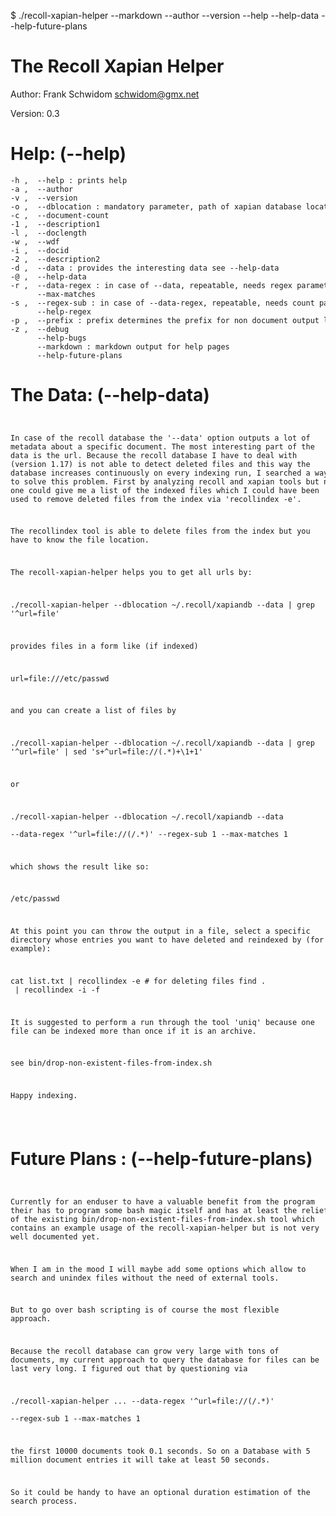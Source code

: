 $ ./recoll-xapian-helper --markdown --author --version --help --help-data --help-future-plans

# The Recoll Xapian Helper

Author: Frank Schwidom <schwidom@gmx.net>

Version: 0.3

# Help: (--help)
<div><code><pre>
-h ,  --help : prints help
-a ,  --author
-v ,  --version
-o ,  --dblocation : mandatory parameter, path of xapian database location (directory) 
-c ,  --document-count
-1 ,  --description1
-l ,  --doclength
-w ,  --wdf
-i ,  --docid
-2 ,  --description2
-d ,  --data : provides the interesting data see --help-data
-@ ,  --help-data
-r ,  --data-regex : in case of --data, repeatable, needs regex parameter, filters data output, see --help-regex
      --max-matches
-s ,  --regex-sub : in case of --data-regex, repeatable, needs count parameter, chooses the sub expression, see --help-regex
      --help-regex
-p ,  --prefix : prefix determines the prefix for non document output lines, default ""
-z ,  --debug
      --help-bugs
      --markdown : markdown output for help pages
      --help-future-plans
</pre></code></div>

# The Data: (--help-data)
<div><code><pre>

 In case of the recoll database the '--data' option outputs a lot of 
 metadata about a specific document. The most interesting part of the
 data is the url. Because the recoll database I have to deal with 
 (version 1.17) is not able to detect deleted files and this way 
 the database increases continuously on every indexing run, I searched
 a way to solve this problem. First by analyzing recoll and xapian
 tools but no one could give me a list of the indexed files which 
 I could have been used to remove deleted files from the index
 via 'recollindex -e'.

 The recollindex tool is able to delete files from the index but
 you have to know the file location. 

 The recoll-xapian-helper helps you to get all urls
 by:

  ./recoll-xapian-helper --dblocation ~/.recoll/xapiandb --data |
   grep '^url=file'

 provides files in a form like (if indexed)

  url=file:///etc/passwd

 and you can create a list of files by 

  ./recoll-xapian-helper --dblocation ~/.recoll/xapiandb --data |
   grep '^url=file' | sed 's+^url=file://\(.*\)+\1+1'

 or 
 
  ./recoll-xapian-helper --dblocation ~/.recoll/xapiandb --data \
    --data-regex '^url=file://(/.*)' --regex-sub 1 --max-matches 1


 which shows the result like so:

  /etc/passwd

 At this point you can throw the output in a file, select a specific
 directory whose entries you want to have deleted and reindexed by (for example):

 cat list.txt | recollindex -e # for deleting files
 find . <specific directory> | recollindex -i -f

 It is suggested to perform a run through the tool 'uniq' because one file
 can be indexed more than once if it is an archive.
 
 see bin/drop-non-existent-files-from-index.sh

 Happy indexing.


</pre></code></div>

# Future Plans : (--help-future-plans)
<div><code><pre>

 Currently for an enduser to have a valuable benefit from the program 
 their has to program some bash magic itself and has at least the relief of
 the existing bin/drop-non-existent-files-from-index.sh tool which contains
 an example usage of the recoll-xapian-helper but is not very well 
 documented yet. 

 When I am in the mood I will maybe add some options which allow to 
 search and unindex files without the need of external tools.

 But to go over bash scripting is of course the most flexible approach.


 Because the recoll database can grow very large with tons of documents,
 my current approach to query the database for files can be last very
 long. I figured out that by questioning via

  ./recoll-xapian-helper ... --data-regex '^url=file://(/.*)' \
   --regex-sub 1 --max-matches 1

 the first 10000 documents took 0.1 seconds. So on a Database with 5 million
 document entries it will take at least 50 seconds.

 So it could be handy to have an optional duration estimation of the search
 process.


</pre></code></div>
